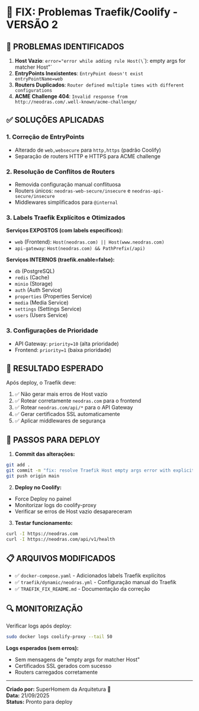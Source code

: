 # 🔧 FIX: Problemas Traefik/Coolify - VERSÃO 2

## 🚨 **PROBLEMAS IDENTIFICADOS**

1. **Host Vazio**: `error="error while adding rule Host(\`\`): empty args for matcher Host"`
2. **EntryPoints Inexistentes**: `EntryPoint doesn't exist entryPointName=web`
3. **Routers Duplicados**: `Router defined multiple times with different configurations`
4. **ACME Challenge 404**: `Invalid response from http://neodras.com/.well-known/acme-challenge/`

## ✅ **SOLUÇÕES APLICADAS**

### 1. **Correção de EntryPoints**
- Alterado de `web,websecure` para `http,https` (padrão Coolify)
- Separação de routers HTTP e HTTPS para ACME challenge

### 2. **Resolução de Conflitos de Routers**
- Removida configuração manual conflituosa
- Routers únicos: `neodras-web-secure/insecure` e `neodras-api-secure/insecure`
- Middlewares simplificados para `@internal`

### 3. **Labels Traefik Explícitos e Otimizados**

**Serviços EXPOSTOS (com labels específicos):**
- `web` (Frontend): `Host(neodras.com) || Host(www.neodras.com)`
- `api-gateway`: `Host(neodras.com) && PathPrefix(/api)`

**Serviços INTERNOS (traefik.enable=false):**
- `db` (PostgreSQL)
- `redis` (Cache)
- `minio` (Storage)
- `auth` (Auth Service)
- `properties` (Properties Service)
- `media` (Media Service)
- `settings` (Settings Service)
- `users` (Users Service)

### 3. **Configurações de Prioridade**
- API Gateway: `priority=10` (alta prioridade)
- Frontend: `priority=1` (baixa prioridade)

## 🎯 **RESULTADO ESPERADO**

Após deploy, o Traefik deve:
1. ✅ Não gerar mais erros de Host vazio
2. ✅ Rotear corretamente `neodras.com` para o frontend
3. ✅ Rotear `neodras.com/api/*` para o API Gateway
4. ✅ Gerar certificados SSL automaticamente
5. ✅ Aplicar middlewares de segurança

## 🚀 **PASSOS PARA DEPLOY**

1. **Commit das alterações:**
```bash
git add .
git commit -m "fix: resolve Traefik Host empty args error with explicit labels"
git push origin main
```

2. **Deploy no Coolify:**
- Force Deploy no painel
- Monitorizar logs do coolify-proxy
- Verificar se erros de Host vazio desapareceram

3. **Testar funcionamento:**
```bash
curl -I https://neodras.com
curl -I https://neodras.com/api/v1/health
```

## 📋 **ARQUIVOS MODIFICADOS**

- ✅ `docker-compose.yaml` - Adicionados labels Traefik explícitos
- ✅ `traefik/dynamic/neodras.yml` - Configuração manual do Traefik
- ✅ `TRAEFIK_FIX_README.md` - Documentação da correção

## 🔍 **MONITORIZAÇÃO**

Verificar logs após deploy:
```bash
sudo docker logs coolify-proxy --tail 50
```

**Logs esperados (sem erros):**
- Sem mensagens de "empty args for matcher Host"
- Certificados SSL gerados com sucesso
- Routers carregados corretamente

---
**Criado por:** SuperHomem da Arquitetura 🚀  
**Data:** 21/09/2025  
**Status:** Pronto para deploy
